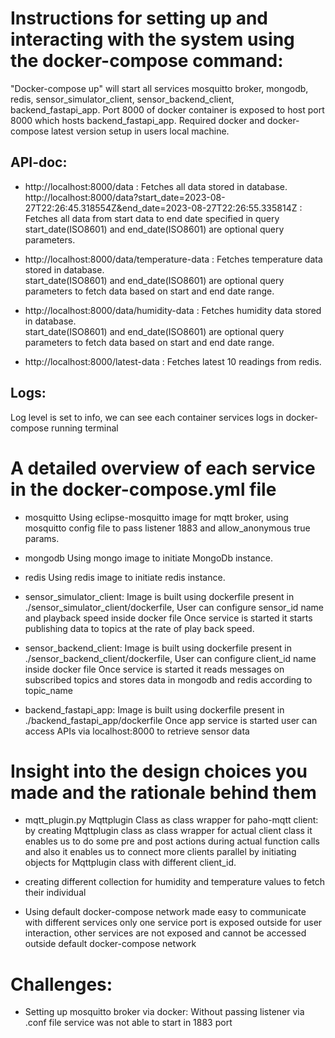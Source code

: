 # Instructions for setting up and interacting with the system using the docker-compose command:

"Docker-compose up" will start all services mosquitto broker, mongodb, redis, sensor_simulator_client, sensor_backend_client, backend_fastapi_app.
Port 8000 of docker container is exposed to host port 8000 which hosts backend_fastapi_app.
Required docker and docker-compose latest version setup in users local machine.

## API-doc:
* http://localhost:8000/data  : Fetches all data stored in database.                                                                                                                      
  http://localhost:8000/data?start_date=2023-08-27T22:26:45.318554Z&end_date=2023-08-27T22:26:55.335814Z : Fetches all data from start data to end date specified in query                       
  start_date(ISO8601) and end_date(ISO8601) are optional query parameters.

* http://localhost:8000/data/temperature-data  :  Fetches temperature data stored in database.                                                                                                   
  start_date(ISO8601) and end_date(ISO8601) are optional query parameters to fetch data based on start and end date range.

* http://localhost:8000/data/humidity-data  :  Fetches humidity data stored in database.                                                                                                          
  start_date(ISO8601) and end_date(ISO8601) are optional query parameters to fetch data based on start and end date range.

* http://localhost:8000/latest-data : Fetches latest 10 readings from redis.

## Logs:
Log level is set to info, we can see each container services logs in docker-compose running terminal

# A detailed overview of each service in the docker-compose.yml file

* mosquitto
Using eclipse-mosquitto image for mqtt broker, using mosquitto config file to pass listener 1883 and allow_anonymous true params.

* mongodb
Using mongo image to initiate MongoDb instance.

* redis
Using redis image to initiate redis instance.

* sensor_simulator_client:
Image is built using dockerfile present in ./sensor_simulator_client/dockerfile,
User can configure sensor_id name and playback speed inside docker file
Once service is started it starts publishing data to topics at the rate of play back speed.

* sensor_backend_client:
Image is built using dockerfile present in ./sensor_backend_client/dockerfile,
User can configure client_id name inside docker file
Once service is started it reads messages on subscribed topics and stores data in mongodb and redis according to topic_name

* backend_fastapi_app:
Image is built using dockerfile present in ./backend_fastapi_app/dockerfile
Once app service is started user can access APIs via localhost:8000 to retrieve sensor data

# Insight into the design choices you made and the rationale behind them

* mqtt_plugin.py Mqttplugin Class as class wrapper for paho-mqtt client: by creating Mqttplugin class as class wrapper for actual client class
it enables us to do some pre and post actions during actual function calls and also it enables us to connect more clients parallel by initiating 
objects for Mqttplugin class with different client_id.

* creating different collection for humidity and temperature values to fetch their individual 

* Using default docker-compose network made easy to communicate with different services only one service port is exposed outside for user interaction,
other services are not exposed and cannot be accessed outside default docker-compose network

# Challenges: 
* Setting up mosquitto broker via docker: Without passing listener via .conf file service was not able to start in 1883 port




